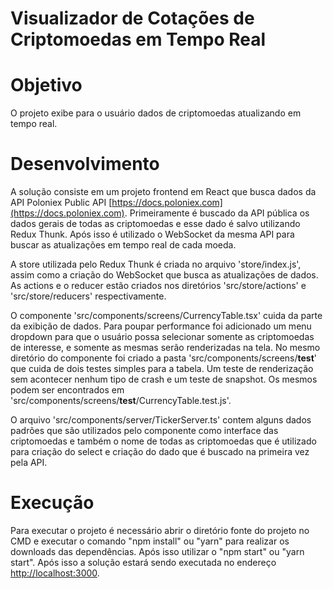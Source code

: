 # Visualizador de Cotações de Criptomoedas em Tempo Real

# Objetivo

O projeto exibe para o usuário dados de criptomoedas atualizando em tempo real.

# Desenvolvimento

A solução consiste em um projeto frontend em React que busca dados da API Poloniex Public API [https://docs.poloniex.com](https://docs.poloniex.com). Primeiramente é buscado da API pública os dados gerais de todas as criptomoedas e esse dado é salvo utilizando Redux Thunk. Após isso é utilizado o WebSocket da mesma API para buscar as atualizações em tempo real de cada moeda. 

A store utilizada pelo Redux Thunk é criada no arquivo 'store/index.js', assim como a criação do WebSocket que busca as atualizações de dados. As actions e o reducer estão criados nos diretórios 'src/store/actions' e 'src/store/reducers' respectivamente. 

O componente 'src/components/screens/CurrencyTable.tsx' cuida da parte da exibição de dados. Para poupar performance foi adicionado um menu dropdown para que o usuário possa selecionar somente as criptomoedas de interesse, e somente as mesmas serão renderizadas na tela. No mesmo diretório do componente foi criado a pasta 'src/components/screens/__test__' que cuida de dois testes simples para a tabela. Um teste de renderização sem acontecer nenhum tipo de crash e um teste de snapshot. Os mesmos podem ser encontrados em 'src/components/screens/__test__/CurrencyTable.test.js'.

O arquivo 'src/components/server/TickerServer.ts' contem alguns dados padrões que são utilizados pelo componente como interface das criptomoedas e também o nome de todas as criptomoedas que é utilizado para criação do select e criação do dado que é buscado na primeira vez pela API.

# Execução

Para executar o projeto é necessário abrir o diretório fonte do projeto no CMD e executar o comando "npm install" ou "yarn" para realizar os downloads das dependências. Após isso utilizar o "npm start" ou "yarn start". Após isso a solução estará sendo executada no endereço [http://localhost:3000](http://localhost:3000).



